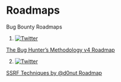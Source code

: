 # Roadmaps
Bug Bounty Roadmaps
1) [![Twitter](https://img.shields.io/badge/twitter-@jhaddix-blue.svg)](https://twitter.com/jhaddix)

[ The Bug Hunter’s Methodology v4
Roadmap ](https://drive.google.com/file/d/1H2NiJKNbtdcwpfY95SgDnM5IpKzYKl-k/view?usp=drivesdk)

2) [![Twitter](https://img.shields.io/badge/twitter-@d0nut-blue.svg)](https://twitter.com/jhaddix)

[  SSRF Techniques by @d0nut 
Roadmap ](https://drive.google.com/file/d/1H6xMKBMoK6xS4tR_3PGkuJS2PQHAu9f5/view?usp=drivesdk)
